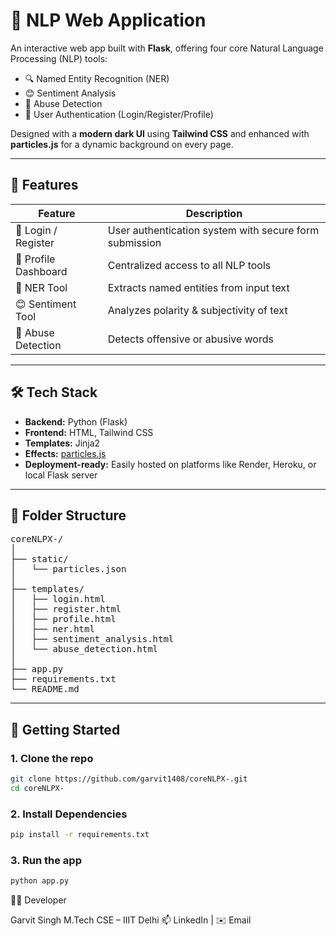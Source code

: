 # 🧠 NLP Web Application

An interactive web app built with **Flask**, offering four core Natural Language Processing (NLP) tools:
- 🔍 Named Entity Recognition (NER)
- 😊 Sentiment Analysis
- 🚫 Abuse Detection
- 🔐 User Authentication (Login/Register/Profile)

Designed with a **modern dark UI** using **Tailwind CSS** and enhanced with **particles.js** for a dynamic background on every page.

---

## 🌟 Features

| Feature               | Description                                              |
|-----------------------|----------------------------------------------------------|
| 👤 Login / Register    | User authentication system with secure form submission  |
| 🧭 Profile Dashboard   | Centralized access to all NLP tools                     |
| 📍 NER Tool            | Extracts named entities from input text                 |
| 😊 Sentiment Tool      | Analyzes polarity & subjectivity of text                |
| 🚫 Abuse Detection     | Detects offensive or abusive words                      |

---

## 🛠 Tech Stack

- **Backend:** Python (Flask)
- **Frontend:** HTML, Tailwind CSS
- **Templates:** Jinja2
- **Effects:** [particles.js](https://vincentgarreau.com/particles.js/)
- **Deployment-ready:** Easily hosted on platforms like Render, Heroku, or local Flask server

---

## 📁 Folder Structure
<pre>
coreNLPX-/
│
├── static/
│   └── particles.json             
│
├── templates/
│   ├── login.html
│   ├── register.html
│   ├── profile.html
│   ├── ner.html
│   ├── sentiment_analysis.html
│   └── abuse_detection.html
│
├── app.py                          
├── requirements.txt               
└── README.md                      
</pre>
                  

---

## 🚀 Getting Started

### 1. Clone the repo

```bash
git clone https://github.com/garvit1408/coreNLPX-.git
cd coreNLPX-
```
### 2. Install Dependencies

```bash
pip install -r requirements.txt
```

### 3. Run the app

```bash
python app.py
```

🧑‍💻 Developer

Garvit Singh
M.Tech CSE – IIIT Delhi
📫 LinkedIn | ✉️ Email



